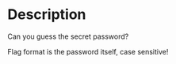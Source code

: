 # Description

Can you guess the secret password?

Flag format is the password itself, case sensitive!

